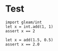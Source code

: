 # Test

```gleam
import gleam/int
let x = int.add(1, 1)
assert x == 2
```

```gleam
let x = add(1.5, 0.5)
assert x == 2.0
```
